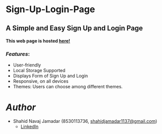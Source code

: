# Sign-Up-Login-Page
## A Simple and Easy Sign Up and Login Page


#### This web page is hosted [here!](https://sign-up-login-page.netlify.app/)

### *Features*:

* User-friendly
* Local Storage Supported
* Displays Form of Sign Up and Login 
* Responsive, on all devices
* Themes: Users can choose among different themes.

# *Author*

* Shahid Navaj Jamadar (8530113736, shahidjamadar1137@gmail.com)
  - [LinkedIn](https://www.linkedin.com/in/shahid-jamadar/)

